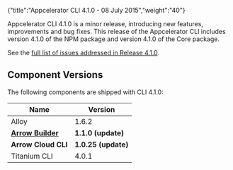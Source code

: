 {"title":"Appcelerator CLI 4.1.0 - 08 July 2015","weight":"40"}

Appcelerator CLI 4.1.0 is a minor release, introducing new features, improvements and bug fixes. This release of the Appcelerator CLI includes version 4.1.0 of the NPM package and version 4.1.0 of the Core package.

See the [full list of issues addressed in Release 4.1.0](https://jira.appcelerator.org/issues/?filter=16885).

## Component Versions

The following components are shipped with CLI 4.1.0:

| Name | Version |
| --- | --- |
| Alloy | 1.6.2 |
| **[Arrow Builder](/docs/appc/Axway_API_Builder/API_Builder/API_Builder_Release_Notes/)** | **1.1.0 (update)** |
| **Arrow Cloud CLI** | **1.0.25 (update)** |
| Titanium CLI | 4.0.1 |
